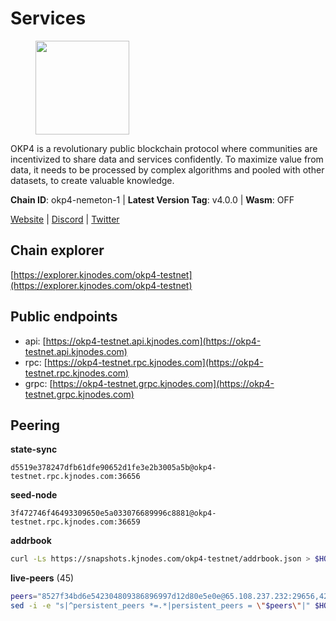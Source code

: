# Services

<figure><img src="https://raw.githubusercontent.com/kj89/testnet_manuals/main/pingpub/logos/okp4.png" width="150" alt=""><figcaption></figcaption></figure>

OKP4 is a revolutionary public blockchain protocol where communities are incentivized to  share data and services confidently. To maximize value from data, it needs to be processed  by complex algorithms and pooled with other datasets, to create valuable knowledge.

**Chain ID**: okp4-nemeton-1 | **Latest Version Tag**: v4.0.0 | **Wasm**: OFF

[Website](https://okp4.network) | [Discord](https://discord.gg/okp4) | [Twitter](https://twitter.com/OKP4_Protocol)




## Chain explorer
[https://explorer.kjnodes.com/okp4-testnet](https://explorer.kjnodes.com/okp4-testnet)

## Public endpoints

* api: [https://okp4-testnet.api.kjnodes.com](https://okp4-testnet.api.kjnodes.com)
* rpc: [https://okp4-testnet.rpc.kjnodes.com](https://okp4-testnet.rpc.kjnodes.com)
* grpc: [https://okp4-testnet.grpc.kjnodes.com](https://okp4-testnet.grpc.kjnodes.com)

## Peering

**state-sync**

```text
d5519e378247dfb61dfe90652d1fe3e2b3005a5b@okp4-testnet.rpc.kjnodes.com:36656
```

**seed-node**

```text
3f472746f46493309650e5a033076689996c8881@okp4-testnet.rpc.kjnodes.com:36659
```

**addrbook**
```bash
curl -Ls https://snapshots.kjnodes.com/okp4-testnet/addrbook.json > $HOME/.okp4d/config/addrbook.json
```

**live-peers** (45)
```bash
peers="8527f34bd6e542304809386896997d12d80e5e0e@65.108.237.232:29656,42b1ed3a559cbc09278d360dfccf64866a780104@65.109.27.156:29656,d5519e378247dfb61dfe90652d1fe3e2b3005a5b@65.109.68.190:36656,269d246537499d05698c183497c4263e899036a4@65.108.9.164:35656,fff0a8c202befd9459ff93783a0e7756da305fe3@38.242.150.63:16656,26114bc5cb42ef90be2aba5b4b6d82bab7a60c31@185.255.131.17:26656,99f6675049e22a0216af0e2447e7a4c5021874cd@142.132.132.200:28656,ead118d7cbe51cbabf5a77b69db7255512f41023@88.208.34.134:60656,7dfc61d3ac9f6da7fa9f4893bc0ffa17ef8006e6@185.111.159.139:36656,74349a1cb9479b291866debe2042de8a2e88b850@65.108.233.109:17656,9392c27a9a561c31e7a920dc6f577d663c473ef8@154.12.225.88:26656,42fbb917fca6787bc3ab774865f4bb1ef950f114@65.108.226.26:30656,ffbd1adeb58928c3f400fab23c84c3c73badd7fa@65.108.226.44:29656,8cdeb85dada114c959c36bb59ce258c65ae3a09c@88.198.242.163:36656,2c6b5af41689145abb85f95cb49131ae9e193142@217.13.223.167:61356,d4305fcb7b20dc96481a6ae6ae84f281f3413a4e@65.109.37.58:13656,d1a0ff9bd7ea1ebd06bc7158f3523f5e557328be@163.172.135.127:26656,cf5e82486c4568c29a20719a68210523826ceb00@65.108.229.102:26651,854cc8b83a48ba4394c1940b57d0f42ec013e033@38.242.251.204:26656,bff8e08c4c89f148ba6459f0ca13800b09e575dc@195.154.107.51:26656,90481aeb2485505f8844a7347dac9abcf5f7acbe@5.75.190.38:26656,b0b56d944cf1cc569a1e77e0923e075bad94d755@141.95.145.41:28656,6a66a38bdd5895ec6f1ce18b3430860a30e18e02@142.132.149.118:26656,052e10ce23cce3249f61853e2ca6a63102b7bddb@5.161.97.198:26656,fe8bd9375c43a7cc6ef27e62d56af341a62e67c9@95.217.202.49:30656,ebc272824924ea1a27ea3183dd0b9ba713494f83@95.214.55.198:26996,be9841ace1d71a4c7681918ee39f5e00d8e96a82@213.239.216.252:36656,e9255dd3341db6cadf73b4f151c97e0cd14f0efb@65.108.45.200:27464,8af258bbe73f4c66127a7b3e8b1ec23fde2950a6@65.108.192.123:19656,f7fb0f3248e4aed14e89bc4967d48c66b72e6f62@135.181.147.169:26656,473369a53bfa8a0ac4af5a191407b30bc82e83be@74.208.94.42:14656,8a7605d8ae4338de5b7a0d5c70244ce05e377630@85.10.200.221:26656,643988550263605405a7968c38fd11653bf75cd0@38.242.252.104:26656,5c2a752c9b1952dbed075c56c600c3a79b58c395@95.214.55.232:26996,79fd122745c37cc4abe225796a20d121e4cbf9e4@135.181.215.62:6070,1e48c09a0f78070e90ed49b2e3d59f8fdc188e74@162.55.234.70:55156,307fb25cd6998d0d5bd1d947571f6043c6bb4069@65.109.31.114:2280,8028015d1c6828a0b734f3b108f0853b0e19305e@157.90.176.184:26656,eef77b5ae1c37f3e5809ff928c329dde906be388@65.108.133.73:21656,23e895e7d650f43e1f53522165607b71685f8cfa@65.108.75.107:26656,a06417f8518fbf6f779e4012dbf72f194a95b48f@65.21.138.124:33656,da8e2423cb90fba519e685aa47669eb861ea18c4@65.108.249.79:36656,540e0e9b33b2d87315fdf7089404671581d36e94@95.217.203.43:26656,ade4d8bc8cbe014af6ebdf3cb7b1e9ad36f412c0@176.9.82.221:17656,2f9e54645aca860f703e3f756fa7c472b829a9a9@195.201.222.82:26009"
sed -i -e "s|^persistent_peers *=.*|persistent_peers = \"$peers\"|" $HOME/.okp4d/config/config.toml
```
